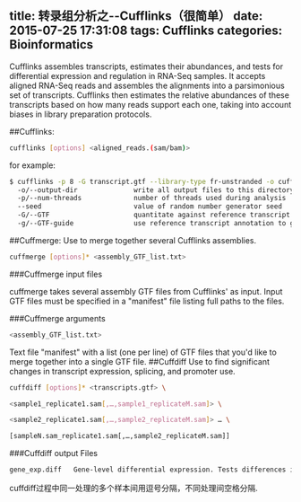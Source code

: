 title: 转录组分析之--Cufflinks（很简单）
date: 2015-07-25 17:31:08
tags: Cufflinks
categories: Bioinformatics
---
Cufflinks assembles transcripts, estimates their abundances, and tests for differential expression and regulation in RNA-Seq samples. It accepts aligned RNA-Seq reads and assembles the alignments into a parsimonious set of transcripts. Cufflinks then estimates the relative abundances of these transcripts based on how many reads support each one, taking into account biases in library preparation protocols.

##Cufflinks:

``` bash
cufflinks [options] <aligned_reads.(sam/bam)>
``` 
for example:
``` bash
$ cufflinks -p 8 -G transcript.gtf --library-type fr-unstranded -o cufflinks_output tophat_out/accepted_hits.bam
  -o/--output-dir              write all output files to this directory              [ default:     ./ ]
  -p/--num-threads             number of threads used during analysis                [ default:      1 ]
  --seed                       value of random number generator seed                 [ default:      0 ]
  -G/--GTF                     quantitate against reference transcript annotations                      
  -g/--GTF-guide               use reference transcript annotation to guide assembly      
``` 
##Cuffmerge:
Use to merge together several Cufflinks assemblies.
``` bash
cuffmerge [options]* <assembly_GTF_list.txt>
``` 
###Cuffmerge input files

cuffmerge takes several assembly GTF files from Cufflinks' as input. Input GTF files must be specified in a "manifest" file listing full paths to the files.

###Cuffmerge arguments
``` bash
<assembly_GTF_list.txt>
``` 
Text file "manifest" with a list (one per line) of GTF files that you'd like to merge together into a single GTF file.
##Cuffdiff
Use to find significant changes in transcript expression, splicing, and promoter use.
``` bash
cuffdiff [options]* <transcripts.gtf> \

<sample1_replicate1.sam[,…,sample1_replicateM.sam]> \

<sample2_replicate1.sam[,…,sample2_replicateM.sam]> … \

[sampleN.sam_replicate1.sam[,…,sample2_replicateM.sam]]
``` 
###Cuffdiff output Files
``` bash
gene_exp.diff	Gene-level differential expression. Tests differences in the summed FPKM of transcripts sharing each gene_id
``` 
<i class="fa fa-bullhorn"></i>cuffdiff过程中同一处理的多个样本间用逗号分隔，不同处理间空格分隔.